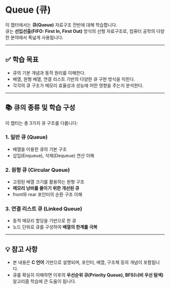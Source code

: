 # Queue (큐)

이 챕터에서는 **큐(Queue)** 자료구조 전반에 대해 학습합니다.  
큐는 **선입선출(FIFO: First In, First Out)** 방식의 선형 자료구조로, 컴퓨터 공학의 다양한 분야에서 폭넓게 사용됩니다.

---

## ✅ 학습 목표

- 큐의 기본 개념과 동작 원리를 이해한다.
- 배열, 원형 배열, 연결 리스트 기반의 다양한 큐 구현 방식을 익힌다.
- 각각의 큐 구조가 메모리 효율성과 성능에 어떤 영향을 주는지 분석한다.

---

## 📚 큐의 종류 및 학습 구성

이 챕터는 총 3가지 큐 구조를 다룹니다:

### 1. **일반 큐 (Queue)**
- 배열을 이용한 큐의 기본 구조
- 삽입(Enqueue), 삭제(Dequeue) 연산 이해

### 2. **원형 큐 (Circular Queue)**
- 고정된 배열 크기를 활용하는 원형 구조
- **메모리 낭비를 줄이기 위한 개선된 큐**
- front와 rear 포인터의 순환 구조 이해

### 3. **연결 리스트 큐 (Linked Queue)**
- 동적 메모리 할당을 기반으로 한 큐
- 노드 단위로 큐를 구성하여 **배열의 한계를 극복**

---

## 💡 참고 사항

- 본 내용은 **C 언어** 기반으로 설명되며, 포인터, 배열, 구조체 등의 개념이 포함됩니다.
- 큐를 확실히 이해하면 이후의 **우선순위 큐(Priority Queue), BFS(너비 우선 탐색)** 알고리즘 학습에 큰 도움이 됩니다.
